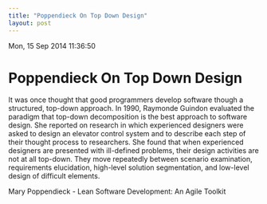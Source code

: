 ```yaml
---
title: "Poppendieck On Top Down Design"
layout: post 
---
```

Mon, 15 Sep 2014 11:36:50 

# Poppendieck On Top Down Design

It was once thought that good programmers develop software though a
structured, top-down approach. In 1990, Raymonde Guindon evaluated the
paradigm that top-down decomposition is the best approach to software
design. She reported on research in which experienced designers were
asked to design an elevator control system and to describe each step
of their thought process to researchers. She found that when
experienced designers are presented with ill-defined problems, their
design activities are not at all top-down. They move repeatedly
between scenario examination, requirements elucidation, high-level
solution segmentation, and low-level design of difficult elements.

Mary Poppendieck - Lean Software Development: An Agile Toolkit
